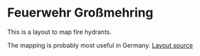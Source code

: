 # Feuerwehr Großmehring

This is a layout to map fire hydrants.

The mapping is probably most useful in Germany.
[Layout source](https://feuerwehr-grossmehring.de/cms/index.php/die-feuerwehr/hydrantenplaene)
